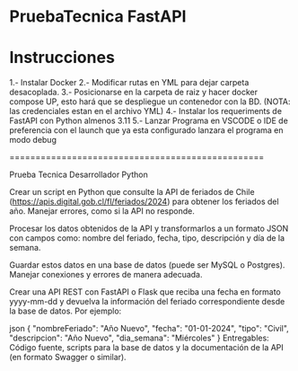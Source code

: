 # PruebaTecnica FastAPI

# Instrucciones

1.- Instalar Docker
2.- Modificar rutas en YML para dejar carpeta desacoplada. 
3.- Posicionarse en la carpeta de raiz y hacer docker compose UP, esto hará que se despliegue un contenedor con la BD. (NOTA: las credenciales estan en el archivo YML)
4.- Instalar los requeriments de FastAPI con Python almenos 3.11 
5.- Lanzar Programa en VSCODE o IDE de preferencia con el launch que ya esta configurado lanzara el programa en modo debug


=================================================

Prueba Tecnica Desarrollador Python

Crear un script en Python que consulte la API de feriados de Chile (https://apis.digital.gob.cl/fl/feriados/2024) para obtener los feriados del año. Manejar errores, como si la API no responde.

Procesar los datos obtenidos de la API y transformarlos a un formato JSON con campos como: nombre del feriado, fecha, tipo, descripción y día de la semana.

Guardar estos datos en una base de datos (puede ser MySQL o Postgres). Manejar conexiones y errores de manera adecuada.

Crear una API REST con FastAPI o Flask que reciba una fecha en formato yyyy-mm-dd y devuelva la información del feriado correspondiente desde la base de datos. Por ejemplo:

json
{
    "nombreFeriado": "Año Nuevo",
    "fecha": "01-01-2024",
    "tipo": "Civil",
    "descripcion": "Año Nuevo",
    "dia_semana": "Miércoles"
}
Entregables: Código fuente, scripts para la base de datos y la documentación de la API (en formato Swagger o similar).
